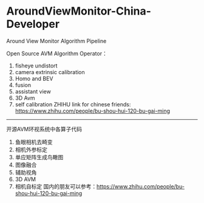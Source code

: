 # AroundViewMonitor-China-Developer
Around View Monitor Algorithm Pipeline

Open Source AVM Algorithm Operator：
1. fisheye undistort
2. camera extrinsic calibration
3. Homo and BEV
4. fusion
5. assistant view
6. 3D Avm
7. self calibration
ZHIHU link for chinese friends: https://www.zhihu.com/people/bu-shou-hui-120-bu-gai-ming


*************************************************************************************
开源AVM环视系统中各算子代码
1. 鱼眼相机去畸变
2. 相机外参标定
3. 单应矩阵生成鸟瞰图
4. 图像融合
5. 辅助视角
6. 3D AVM
7. 相机自标定
国内的朋友可以参考：https://www.zhihu.com/people/bu-shou-hui-120-bu-gai-ming
